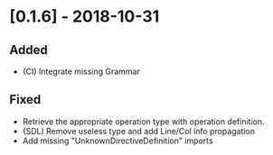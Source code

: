 # [0.1.6] - 2018-10-31

## Added

- (CI) Integrate missing Grammar

## Fixed

- Retrieve the appropriate operation type with operation definition.
- (SDL) Remove useless type and add Line/Col info propagation
- Add missing "UnknownDirectiveDefinition" imports
